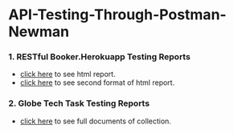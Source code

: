 # API-Testing-Through-Postman-Newman
### 1. RESTful Booker.Herokuapp Testing Reports
   - [click here](https://newman-html-report-of-api-testing.netlify.app/) to see html report.  
   - [click here](https://html-report-api-of-api-testing2nd.netlify.app/) to see second format of html report.
### 2. Globe Tech Task Testing Reports
   - [click here](https://documenter.getpostman.com/view/22934276/2s8YRdranw) to see full documents of collection.
